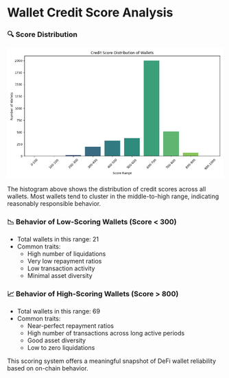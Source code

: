 # Wallet Credit Score Analysis

### 🔍 Score Distribution
![Score Distribution](output/score_distribution.png)

The histogram above shows the distribution of credit scores across all wallets. Most wallets tend to cluster in the middle-to-high range, indicating reasonably responsible behavior.

### 📉 Behavior of Low-Scoring Wallets (Score < 300)
- Total wallets in this range: 21
- Common traits:
  - High number of liquidations
  - Very low repayment ratios
  - Low transaction activity
  - Minimal asset diversity

### 📈 Behavior of High-Scoring Wallets (Score > 800)
- Total wallets in this range: 69
- Common traits:
  - Near-perfect repayment ratios
  - High number of transactions across long active periods
  - Good asset diversity
  - Low to zero liquidations

This scoring system offers a meaningful snapshot of DeFi wallet reliability based on on-chain behavior.
